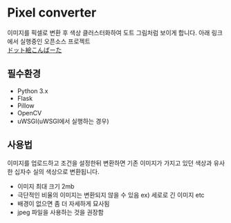 # Pixel converter
이미지를 픽셀로 변환 후 색상 클러스터화하여 도트 그림처럼 보이게 합니다. 
아래 링크에서 실행중인 오픈소스 프로젝트  
[ドット絵こんばーた](https://app.monopro.org/pixel/)  

## 필수환경
- Python 3.x  
- Flask  
- Pillow  
- OpenCV  
- uWSGI(uWSGI에서 실행하는 경우)  

## 사용법
이미지를 업로드하고 조건을 설정한뒤 변환하면
기존 이미지가 가지고 있던 색상과 유사한 십자수 실의 색상으로 변환됩니다.

- 이미지 최대 크기 2mb
- 극단적인 비율의 이미지는 변환되지 않을 수 있음 ex) 세로로 긴 이미지 etc
- 배경이 없으면 좀 더 자세하게 묘사됨
- jpeg 파일을 사용하는 것을 권장함

